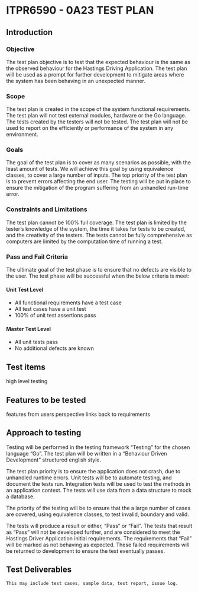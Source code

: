 # ITPR6590 - 0A23 TEST PLAN

## Introduction
### Objective
The test plan objective is to test that the expected behaviour is the same as the observed behaviour for the Hastings Driving Application. The test plan will be used as a prompt for further development to mitigate areas where the system has been behaving in an unexpected manner. 

### Scope
The test plan is created in the scope of the system functional requirements. The test plan will not test external modules, hardware or the Go language. The tests created by the testers will not be tested. The test plan will not be used to report on the efficiently or performance of the system in any environment.

### Goals
The goal of the test plan is to cover as many scenarios as possible, with the least amount of tests. We will achieve this goal by using equivalence classes, to cover a large number of inputs.
The top priority of the test plan is to prevent errors affecting the end user. The testing will be put in place to ensure the mitigation of the program suffering from an unhandled run-time error. 

### Constraints and Limitations
The test plan cannot be 100% full coverage. The test plan is limited by the tester’s knowledge of the system, the time it takes for tests to be created, and the creativity of the testers. The tests cannot be fully comprehensive as computers are limited by the computation time of running a test.

### Pass and Fail Criteria
The ultimate goal of the test phase is to ensure that no defects are visible to the user. The test phase will be successful when the below criteria is meet:
#### Unit Test Level
* All functional requirements have a test case
* All test cases have a unit test
* 100% of unit test assertions pass
#### Master Test Level
* All unit tests pass
* No additional defects are known

## Test items
high level testing

## Features to be tested
features from users perspective
links back to requirements

## Approach to testing
Testing will be performed in the testing framework “Testing” for the chosen language “Go”. The test plan will be written in a “Behaviour Driven Development” structured english style. 

The test plan priority is to ensure the application does not crash, due to unhandled runtime errors.
Unit tests will be to automate testing, and document the tests run. Integration tests will be used to test the methods in an application context. The tests will use data from a data structure to mock a database.

The priority of the testing will be to ensure that the a large number of cases are covered, using equivalence classes, to test invalid, boundary and valid.

The tests will produce a result or either, “Pass” or “Fail”. The tests that result as “Pass” will not be developed further, and are considered to meet the Hastings Driver Application initial requirements. The requirements that “Fail” will be marked as not behaving as expected. These failed requirements will be returned to development to ensure the test eventually passes.


## Test Deliverables
``` Test deliverables are the documents that will be delivered by the testing team at the end of testing process.
This may include test cases, sample data, test report, issue log. 
```
